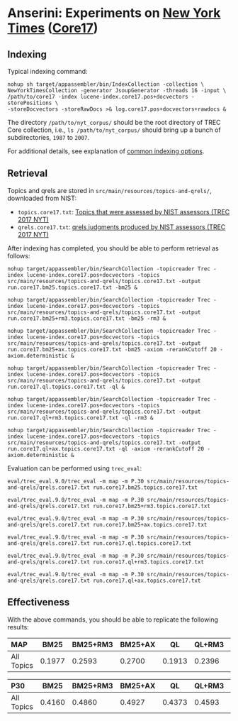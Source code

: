 # Anserini: Experiments on [New York Times](https://catalog.ldc.upenn.edu/ldc2008t19) ([Core17](https://trec-core.github.io/2017/))

## Indexing

Typical indexing command:

```
nohup sh target/appassembler/bin/IndexCollection -collection \
NewYorkTimesCollection -generator JsoupGenerator -threads 16 -input \
/path/to/core17 -index lucene-index.core17.pos+docvectors -storePositions \
-storeDocvectors -storeRawDocs >& log.core17.pos+docvectors+rawdocs &
```

The directory `/path/to/nyt_corpus/` should be the root directory of TREC Core collection, i.e., `ls /path/to/nyt_corpus/`
should bring up a bunch of subdirectories, `1987` to `2007`.

For additional details, see explanation of [common indexing options](common-indexing-options.md).

## Retrieval

Topics and qrels are stored in `src/main/resources/topics-and-qrels/`, downloaded from NIST:

+ `topics.core17.txt`: [Topics that were assessed by NIST assessors (TREC 2017 NYT)](https://trec.nist.gov/data/core/core_nist.txt)
+ `qrels.core17.txt`: [qrels judgments produced by NIST assessors (TREC 2017 NYT)](https://trec.nist.gov/data/core/qrels.txt)

After indexing has completed, you should be able to perform retrieval as follows:

```
nohup target/appassembler/bin/SearchCollection -topicreader Trec -index lucene-index.core17.pos+docvectors -topics src/main/resources/topics-and-qrels/topics.core17.txt -output run.core17.bm25.topics.core17.txt -bm25 &

nohup target/appassembler/bin/SearchCollection -topicreader Trec -index lucene-index.core17.pos+docvectors -topics src/main/resources/topics-and-qrels/topics.core17.txt -output run.core17.bm25+rm3.topics.core17.txt -bm25 -rm3 &

nohup target/appassembler/bin/SearchCollection -topicreader Trec -index lucene-index.core17.pos+docvectors -topics src/main/resources/topics-and-qrels/topics.core17.txt -output run.core17.bm25+ax.topics.core17.txt -bm25 -axiom -rerankCutoff 20 -axiom.deterministic &

nohup target/appassembler/bin/SearchCollection -topicreader Trec -index lucene-index.core17.pos+docvectors -topics src/main/resources/topics-and-qrels/topics.core17.txt -output run.core17.ql.topics.core17.txt -ql &

nohup target/appassembler/bin/SearchCollection -topicreader Trec -index lucene-index.core17.pos+docvectors -topics src/main/resources/topics-and-qrels/topics.core17.txt -output run.core17.ql+rm3.topics.core17.txt -ql -rm3 &

nohup target/appassembler/bin/SearchCollection -topicreader Trec -index lucene-index.core17.pos+docvectors -topics src/main/resources/topics-and-qrels/topics.core17.txt -output run.core17.ql+ax.topics.core17.txt -ql -axiom -rerankCutoff 20 -axiom.deterministic &

```

Evaluation can be performed using `trec_eval`:

```
eval/trec_eval.9.0/trec_eval -m map -m P.30 src/main/resources/topics-and-qrels/qrels.core17.txt run.core17.bm25.topics.core17.txt

eval/trec_eval.9.0/trec_eval -m map -m P.30 src/main/resources/topics-and-qrels/qrels.core17.txt run.core17.bm25+rm3.topics.core17.txt

eval/trec_eval.9.0/trec_eval -m map -m P.30 src/main/resources/topics-and-qrels/qrels.core17.txt run.core17.bm25+ax.topics.core17.txt

eval/trec_eval.9.0/trec_eval -m map -m P.30 src/main/resources/topics-and-qrels/qrels.core17.txt run.core17.ql.topics.core17.txt

eval/trec_eval.9.0/trec_eval -m map -m P.30 src/main/resources/topics-and-qrels/qrels.core17.txt run.core17.ql+rm3.topics.core17.txt

eval/trec_eval.9.0/trec_eval -m map -m P.30 src/main/resources/topics-and-qrels/qrels.core17.txt run.core17.ql+ax.topics.core17.txt

```

## Effectiveness

With the above commands, you should be able to replicate the following results:

MAP                                     | BM25      | BM25+RM3  | BM25+AX   | QL        | QL+RM3    | QL+AX     |
:---------------------------------------|-----------|-----------|-----------|-----------|-----------|-----------|
All Topics                              | 0.1977    | 0.2593    | 0.2700    | 0.1913    | 0.2396    | 0.2514    |


P30                                     | BM25      | BM25+RM3  | BM25+AX   | QL        | QL+RM3    | QL+AX     |
:---------------------------------------|-----------|-----------|-----------|-----------|-----------|-----------|
All Topics                              | 0.4160    | 0.4860    | 0.4927    | 0.4373    | 0.4593    | 0.4827    |



